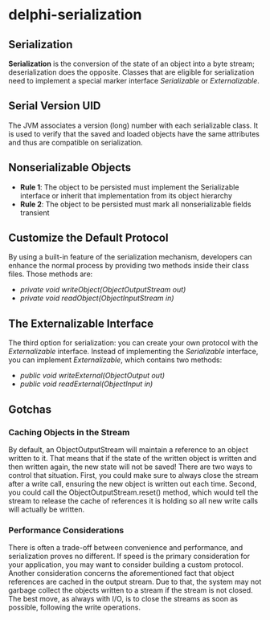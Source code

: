# delphi-serialization
## Serialization
**Serialization** is the conversion of the state of an object into a byte stream; deserialization does the opposite. 
Classes that are eligible for serialization need to implement a special marker interface _Serializable_ or _Externalizable_.        
## Serial Version UID
The JVM associates a version (long) number with each serializable class. It is used to verify that the saved and loaded objects have the same attributes and thus are compatible on serialization.      
## Nonserializable Objects
* **Rule 1**: The object to be persisted must implement the Serializable interface or inherit that implementation from its object hierarchy
* **Rule 2**: The object to be persisted must mark all nonserializable fields transient
## Customize the Default Protocol
By using a built-in feature of the serialization mechanism, developers can enhance the normal process by providing two methods inside their class files. Those methods are:     
* _private void writeObject(ObjectOutputStream out)_
* _private void readObject(ObjectInputStream in)_
##  The Externalizable Interface
The third option for serialization: you can create your own protocol with the _Externalizable_ interface. Instead of implementing the _Serializable_ interface, you can implement _Externalizable_, which contains two methods:     
* _public void writeExternal(ObjectOutput out)_
* _public void readExternal(ObjectInput in)_
## Gotchas
### Caching Objects in the Stream
By default, an ObjectOutputStream will maintain a reference to an object written to it. That means that if the state of the written object is written and then written again, the new state will not be saved!
There are two ways to control that situation. First, you could make sure to always close the stream after a write call, ensuring the new object is written out each time. Second, you could call the ObjectOutputStream.reset() method, which would tell the stream to release the cache of references it is holding so all new write calls will actually be written.
### Performance Considerations
There is often a trade-off between convenience and performance, and serialization proves no different. If speed is the primary consideration for your application, you may want to consider building a custom protocol.     Another consideration concerns the aforementioned fact that object references are cached in the output stream. Due to that, the system may not garbage collect the objects written to a stream if the stream is not closed. The best move, as always with I/O, is to close the streams as soon as possible, following the write operations.


